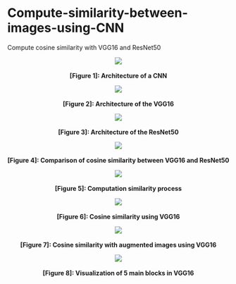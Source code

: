 # Compute-similarity-between-images-using-CNN
Compute cosine similarity with VGG16 and ResNet50 


<p align="center">
  <kbd>
  <img src="https://user-images.githubusercontent.com/56866008/137598085-584eaf0d-441b-4217-97e0-7af7a1228514.png"><br>
  </kbd><br>
  <b>[Figure 1]: Architecture of a CNN</b><br>
</p>


<p align="center">
  <kbd>
  <img src="!https://user-images.githubusercontent.com/56866008/137598094-91f2f04d-6575-4df7-b006-573ac8681b2f.png"><br>
  </kbd><br>
  <b>[Figure 2]: Architecture of the VGG16</b><br>
</p>

<p align="center">
  <kbd>
  <img src="https://user-images.githubusercontent.com/56866008/137598096-807b486a-91f4-45a9-9a2f-10f4cc16d59d.png"><br>
  </kbd><br>
  <b>[Figure 3]: Architecture of the ResNet50</b><br>
</p>

<p align="center">
  <kbd>
  <img src="https://user-images.githubusercontent.com/56866008/137598108-3b615aad-a7bf-4202-ad55-caf2bae4c767.JPG"><br>
  </kbd><br>
  <b>[Figure 4]: Comparison of cosine similarity between VGG16 and ResNet50</b><br>
</p>

<p align="center">
  <kbd>
  <img src="https://user-images.githubusercontent.com/56866008/137598109-8bab5f10-e5b3-4340-93e8-d333372e63c1.JPG"><br>
  </kbd><br>
  <b>[Figure 5]: Computation similarity process</b><br>
</p>

<p align="center">
  <kbd>
  <img src="https://user-images.githubusercontent.com/56866008/137598110-11e9eff3-58d1-443d-be09-e291aa9bdac7.JPG"><br>
  </kbd><br>
  <b>[Figure 6]: Cosine similarity using VGG16</b><br>
</p>

<p align="center">
  <kbd>
  <img src="https://user-images.githubusercontent.com/56866008/137598140-05118e40-4760-4c31-a15f-4cf90c4d91c9.JPG"><br>
  </kbd><br>
  <b>[Figure 7]: Cosine similarity with augmented images using VGG16</b><br>
</p>

<p align="center">
  <kbd>
  <img src="https://user-images.githubusercontent.com/56866008/137598149-b25bf80c-4d16-4b25-880e-321b1f7f9e0a.gif"><br>
  </kbd><br>
  <b>[Figure 8]: Visualization of 5 main blocks in VGG16</b><br>
</p>
